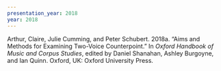 ```yaml
---
presentation_year: 2018
year: 2018
---
```


Arthur, Claire, Julie Cumming, and Peter Schubert. 2018a. “Aims and Methods for Examining Two-Voice Counterpoint.” In <i>Oxford Handbook of Music and Corpus Studies</i>, edited by Daniel Shanahan, Ashley Burgoyne, and Ian Quinn. Oxford, UK: Oxford University Press.
